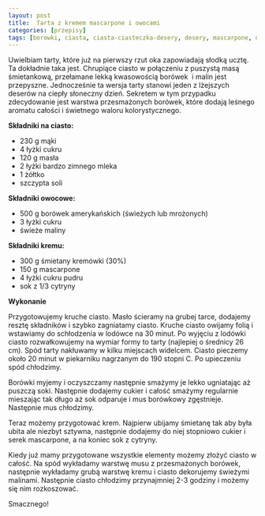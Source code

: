 ```yaml
---
layout: post
title:  Tarta z kremem mascarpone i owocami
categories: [przepisy]
tags: [borowki, ciasta, ciasta-ciasteczka-desery, desery, mascarpone, na-slodko, owoce, tarta]
---
```

Uwielbiam tarty, które już na pierwszy rzut oka zapowiadają słodką ucztę. Ta dokładnie taka jest. Chrupiące ciasto w połączeniu z puszystą masą śmietankową, przełamane lekką kwasowością borówek  i malin jest przepyszne. Jednocześnie ta wersja tarty stanowi jeden z lżejszych deserów na ciepły słoneczny dzień. Sekretem w tym przypadku zdecydowanie jest warstwa przesmażonych borówek, które dodają leśnego aromatu całości i świetnego waloru kolorystycznego.

**Składniki na ciasto:**

* 230 g mąki
* 4 łyżki cukru
* 120 g masła
* 2 łyżki bardzo zimnego mleka
* 1 żółtko
* szczypta soli

**Składniki owocowe:**
* 500 g borówek amerykańskich (świeżych lub mrożonych)
* 3 łyżki cukru
* świeże maliny

**Składniki kremu:**
* 300 g śmietany kremówki (30%)
* 150 g mascarpone
* 4 łyżki cukru pudru
* sok z 1/3 cytryny

**Wykonanie**

Przygotowujemy kruche ciasto. Masło ścieramy na grubej tarce, dodajemy resztę składników i szybko zagniatamy ciasto. Kruche ciasto owijamy folią i wstawiamy do schłodzenia w lodówce na 30 minut. Po wyjęciu z lodówki ciasto rozwałkowujemy na wymiar formy to tarty (najlepiej o średnicy 26 cm). Spód tarty nakłuwamy w kilku miejscach widelcem. Ciasto pieczemy około 20 minut w piekarniku nagrzanym do 190 stopni C. Po upieczeniu spód chłodzimy.

Borówki myjemy i oczyszczamy następnie smażymy je lekko ugniatając aż puszczą soki. Następnie dodajemy cukier i całość smażymy regularnie mieszając tak długo aż sok odparuje i mus borówkowy zgęstnieje. Następnie mus chłodzimy.

Teraz możemy przygotować krem. Najpierw ubijamy śmietanę tak aby była ubita ale niezbyt sztywna, następnie dodajemy do niej stopniowo cukier i serek mascarpone, a na koniec sok z cytryny.

Kiedy już mamy przygotowane wszystkie elementy możemy złożyć ciasto w całość. Na spód wykładamy warstwę musu z przesmażonych borówek, następnie wykładamy grubą warstwę kremu i ciasto dekorujemy świeżymi malinami. Następnie ciasto chłodzimy przynajmniej 2-3 godziny i możemy się nim rozkoszować.

Smacznego!
    